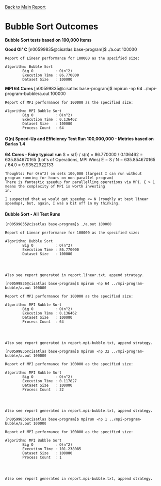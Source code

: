 [Back to Main Report](./discussion.md)

# Bubble Sort Outcomes
**Bubble Sort tests based on 100,000 Items**

**Good Ol' C**
	[n00599835@cisatlas base-program]$ ./a.out 100000

	Report of Linear performance for 100000 as the specified size:

	Algorithm: Bubble Sort
			Big O          : O(n^2)
			Execution Time : 86.770000
			Dataset Size   : 100000




**MPI 64 Cores**
	[n00599835@cisatlas base-program]$ mpirun -np 64 ../mpi-program-bubble/a.out 100000

	Report of MPI performance for 100000 as the specified size:

	Algorithm: MPI Bubble Sort
			Big O          : O(n^2)
			Execution Time : 0.136462
			Dataset Size   : 100000
			Process Count  : 64


#### O(n) Speed-Up and Efficiency Test Run 100,000,000 - Metrics based on Barlas 1.4

**64 Cores - Fairy typical run**
	S = s(1) / s(n) = 86.770000 / 0.136462 = 635.854670165 (Lot's of Operations, MPI Wins)
	E = S / N = 635.854670165 / 64.0 = 9.93522922133

	Thoughts: For O(n^2) on sets 100,000 (largest I can run without program running for hours on non parallel program) 
	There is fantastic speedup for parallelling operations via MPI. E > 1 means the complexity of MPI is worth investing
	in.

	I suspected that we would get speedup <= N (roughly at best linear speedup), but, again, I was a bit off in my thinking.

#### Bubble Sort - All Test Runs
	[n00599835@cisatlas base-program]$ ./a.out 100000

	Report of Linear performance for 100000 as the specified size:

	Algorithm: Bubble Sort
			Big O          : O(n^2)
			Execution Time : 86.770000
			Dataset Size   : 100000




	Also see report generated in report.linear.txt, append strategy.

	[n00599835@cisatlas base-program]$ mpirun -np 64 ../mpi-program-bubble/a.out 100000

	Report of MPI performance for 100000 as the specified size:

	Algorithm: MPI Bubble Sort
			Big O          : O(n^2)
			Execution Time : 0.136462
			Dataset Size   : 100000
			Process Count  : 64




	Also see report generated in report.mpi-bubble.txt, append strategy.

	[n00599835@cisatlas base-program]$ mpirun -np 32 ../mpi-program-bubble/a.out 100000

	Report of MPI performance for 100000 as the specified size:

	Algorithm: MPI Bubble Sort
			Big O          : O(n^2)
			Execution Time : 0.117827
			Dataset Size   : 100000
			Process Count  : 32




	Also see report generated in report.mpi-bubble.txt, append strategy.

	[n00599835@cisatlas base-program]$ mpirun -np 1 ../mpi-program-bubble/a.out 100000

	Report of MPI performance for 100000 as the specified size:

	Algorithm: MPI Bubble Sort
			Big O          : O(n^2)
			Execution Time : 101.238085
			Dataset Size   : 100000
			Process Count  : 1




	Also see report generated in report.mpi-bubble.txt, append strategy.